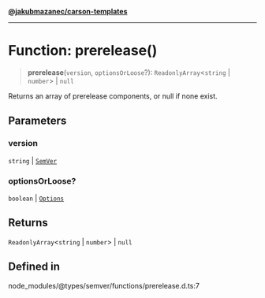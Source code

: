 [**@jakubmazanec/carson-templates**](../../../README.md)

---

# Function: prerelease()

> **prerelease**(`version`, `optionsOrLoose`?): `ReadonlyArray`\<`string` \| `number`\> \| `null`

Returns an array of prerelease components, or null if none exist.

## Parameters

### version

`string` | [`SemVer`](../classes/SemVer.md)

### optionsOrLoose?

`boolean` | [`Options`](../interfaces/Options.md)

## Returns

`ReadonlyArray`\<`string` \| `number`\> \| `null`

## Defined in

node_modules/@types/semver/functions/prerelease.d.ts:7
